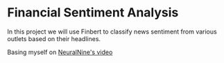 # Financial Sentiment Analysis

In this project we will use Finbert to classify news sentiment from various outlets based on their headlines. 

Basing myself on [NeuralNine's video](https://www.youtube.com/watch?v=EeoCcjPuJwE&t=555s)
